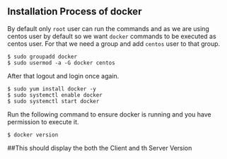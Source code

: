 ## Installation Process of docker

By default only `root` user can run the commands and as we are using centos user by default so we want `docker` commands to be executed as centos user.
For that we need a group and add `centos` user to that group.

```
$ sudo groupadd docker
$ sudo usermod -a -G docker centos

```

After that logout and login once again.

```
$ sudo yum install docker -y 
$ sudo systemctl enable docker 
$ sudo systemctl start docker
```

Run the following command to ensure docker is running and you have permission to execute it.

```
$ docker version
```

##This should display the both the Client and th Server Version